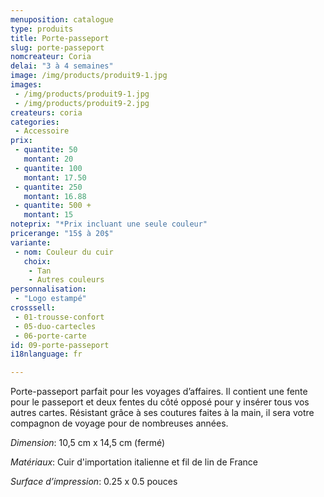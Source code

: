 ```yaml
---
menuposition: catalogue
type: produits
title: Porte-passeport
slug: porte-passeport
nomcreateur: Coria
delai: "3 à 4 semaines"
image: /img/products/produit9-1.jpg
images:
 - /img/products/produit9-1.jpg
 - /img/products/produit9-2.jpg
createurs: coria
categories:
 - Accessoire
prix:
 - quantite: 50
   montant: 20
 - quantite: 100
   montant: 17.50
 - quantite: 250
   montant: 16.88
 - quantite: 500 +
   montant: 15
noteprix: "*Prix incluant une seule couleur"
pricerange: "15$ à 20$"
variante:
 - nom: Couleur du cuir
   choix:
    - Tan
    - Autres couleurs
personnalisation:
 - "Logo estampé"
crosssell:
 - 01-trousse-confort
 - 05-duo-cartecles
 - 06-porte-carte
id: 09-porte-passeport
i18nlanguage: fr

---
```

Porte-passeport parfait pour les voyages d’affaires. Il contient une fente pour le passeport et deux fentes du côté opposé pour y insérer tous vos autres cartes. Résistant grâce à ses coutures faites à la main, il sera votre compagnon de voyage pour de nombreuses années. 

*Dimension*: 10,5 cm x 14,5 cm (fermé)

*Matériaux*: Cuir d'importation italienne et fil de lin de France

*Surface d’impression*: 0.25 x 0.5 pouces